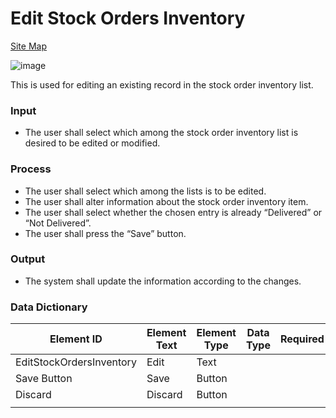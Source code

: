 # Edit Stock Orders Inventory

[Site Map](../../README.md)

![image](https://github.com/jar-RED/poultry-palace/assets/126373280/9384a4d4-dd43-4403-a509-e921e920d11b)

This is used for editing an existing record in the stock order inventory list.

### Input
* The user shall select which among the stock order inventory list is desired to be edited or modified.
### Process
* The user shall select which among the lists is to be edited.
* The user shall alter information about the stock order inventory item.
* The user shall select whether the chosen entry is already “Delivered” or “Not Delivered”.
* The user shall press the “Save” button.


### Output
* The system shall update the information according to the changes.

### Data Dictionary
| Element ID | Element Text | Element Type | Data Type | Required | Rules? |
|------------|--------------|--------------|-----------|----------|--------|
| EditStockOrdersInventory | Edit | Text|  |  |  |
| Save Button  | Save | Button |  |  |  |
| Discard | Discard | Button |  |  |  |
|  |  |  |  |  |  |
